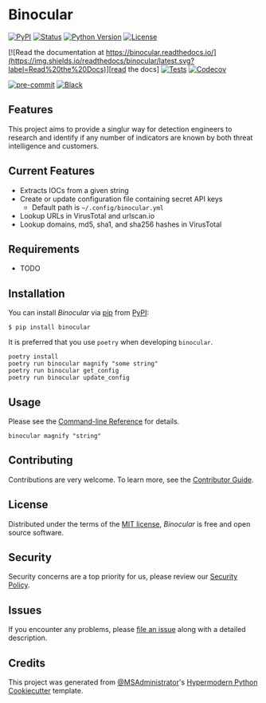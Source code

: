 # Binocular

[![PyPI](https://img.shields.io/pypi/v/binocular.svg)][pypi status]
[![Status](https://img.shields.io/pypi/status/binocular.svg)][pypi status]
[![Python Version](https://img.shields.io/pypi/pyversions/binocular)][pypi status]
[![License](https://img.shields.io/pypi/l/binocular)][license]

[![Read the documentation at https://binocular.readthedocs.io/](https://img.shields.io/readthedocs/binocular/latest.svg?label=Read%20the%20Docs)][read the docs]
[![Tests](https://github.com/MSAdministrator/binocular/workflows/Tests/badge.svg)][tests]
[![Codecov](https://codecov.io/gh/MSAdministrator/binocular/branch/main/graph/badge.svg)][codecov]

[![pre-commit](https://img.shields.io/badge/pre--commit-enabled-brightgreen?logo=pre-commit&logoColor=white)][pre-commit]
[![Black](https://img.shields.io/badge/code%20style-black-000000.svg)][black]

[pypi status]: https://pypi.org/project/binocular/
[read the docs]: https://binocular.readthedocs.io/
[tests]: https://github.com/MSAdministrator/binocular/actions?workflow=Tests
[codecov]: https://app.codecov.io/gh/MSAdministrator/binocular
[pre-commit]: https://github.com/pre-commit/pre-commit
[black]: https://github.com/psf/black

## Features

This project aims to provide a singlur way for detection engineers to research and identify if any number of indicators are known by both threat intelligence and customers.

## Current Features

- Extracts IOCs from a given string
- Create or update configuration file containing secret API keys
    - Default path is `~/.config/binocular.yml`
- Lookup URLs in VirusTotal and urlscan.io
- Lookup domains, md5, sha1, and sha256 hashes in VirusTotal

## Requirements

- TODO

## Installation

You can install _Binocular_ via [pip] from [PyPI]:

```console
$ pip install binocular
```

It is preferred that you use `poetry` when developing `binocular`.

```
poetry install
poetry run binocular magnify "some string"
poetry run binocular get_config
poetry run binocular update_config
```

## Usage

Please see the [Command-line Reference] for details.

```
binocular magnify "string"
```

## Contributing

Contributions are very welcome.
To learn more, see the [Contributor Guide].

## License

Distributed under the terms of the [MIT license][license],
_Binocular_ is free and open source software.

## Security

Security concerns are a top priority for us, please review our [Security Policy](SECURITY.md).

## Issues

If you encounter any problems,
please [file an issue] along with a detailed description.

## Credits

This project was generated from [@MSAdministrator]'s [Hypermodern Python Cookiecutter] template.

[@MSAdministrator]: https://github.com/MSAdministrator
[pypi]: https://pypi.org/
[hypermodern python cookiecutter]: https://github.com/cjolowicz/cookiecutter-hypermodern-python
[file an issue]: https://github.com/MSAdministrator/binocular/issues
[pip]: https://pip.pypa.io/

<!-- github-only -->

[license]: https://github.com/MSAdministrator/binocular/blob/main/LICENSE
[contributor guide]: https://github.com/MSAdministrator/binocular/blob/main/CONTRIBUTING.md
[command-line reference]: https://binocular.readthedocs.io/en/latest/usage.html
